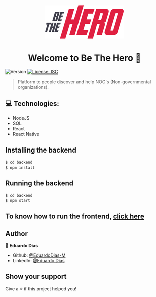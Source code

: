 <h2 align="center">
  <img alt="Be The Hero" src="./promotional/logo.png"/>
</h2>

<h1 align="center">Welcome to Be The Hero 👋</h1>

<p>
  <img alt="Version" src="https://img.shields.io/badge/version-1.0.0-blue.svg?cacheSeconds=2592000" />
  <a href="#" target="_blank">
    <img alt="License: ISC" src="https://img.shields.io/badge/License-ISC-yellow.svg" />
  </a>
</p>

> Platform to people discover and help NOG's (Non-governmental organizations).

## :computer: Technologies:
* NodeJS
* SQL
* React
* React Native
## Installing the backend

```sh
$ cd backend
$ npm install
```

## Running the backend

```sh
$ cd backend
$ npm start
```

## To know how to run the frontend, [click here](https://github.com/EduardoDias-M/Be-The-Hero/blob/master/frontend/README.md)

## Author

👤 **Eduardo Dias**

* Github: [@EduardoDias-M](https://github.com/EduardoDias-M)
* LinkedIn: [@Eduardo Dias](https://www.linkedin.com/in/eduardo-dias-680903152/)

## Show your support

Give a ⭐️ if this project helped you!
